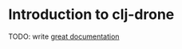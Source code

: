 # Introduction to clj-drone

TODO: write [great documentation](http://jacobian.org/writing/great-documentation/what-to-write/)
